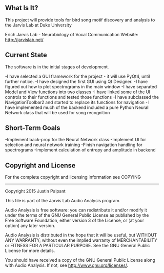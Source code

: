 What Is It?
-----------

This project will provide tools for bird song motif discovery and analysis to the Jarvis Lab at Duke University

Erich Jarvis Lab - Neurobiology of Vocal Communication
Website: http://jarvislab.net/


Current State
-------------

The software is in the initial stages of development.

-I have selected a GUI framework for the project - it will use PyQt4, until further notice.
-I have designed the first GUI using Qt Designer.
-I have figured out how to plot spectrograms in the main window
-I have separated Model and View functions into two classes
-I have linked some of the UI controls to their functions and tested those functions
-I have subclassed the NavigationToolbar2 and started to replace its functions for navigation
-I have implemented much of the backend included a pure Python Neural Network class that will be used for song recognition

Short-Term Goals
----------------

-Implement back-prop for the Neural Network class
-Implement UI for selection and neural network training
-Finish navigation handling for spectrograms
-Implement calculation of entropy and amplitude in backend

Copyright and License
---------------------

For the complete copyright and licensing information see COPYING


----------------------------------------------
Copyright 2015 Justin Palpant

This file is part of the Jarvis Lab Audio Analysis program.

Audio Analysis is free software: you can redistribute it and/or modify it under the
terms of the GNU General Public License as published by the Free Software
Foundation, either version 3 of the License, or (at your option) any later
version.

Audio Analysis is distributed in the hope that it will be useful, but WITHOUT ANY
WARRANTY; without even the implied warranty of MERCHANTABILITY or FITNESS FOR A
PARTICULAR PURPOSE. See the GNU General Public License for more details.

You should have received a copy of the GNU General Public License along with
Audio Analysis. If not, see http://www.gnu.org/licenses/.